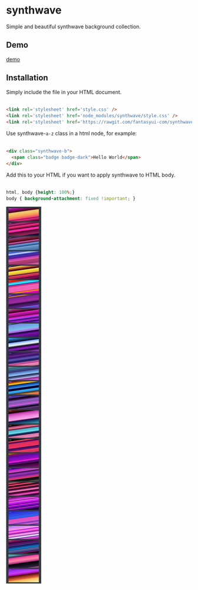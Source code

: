 # synthwave
Simple and beautiful synthwave background collection.

## Demo

[demo](https://rawgit.com/fantasyui-com/synthwave/master/README.md)

## Installation

Simply include the file in your HTML document.
```html

<link rel='stylesheet' href='style.css' />
<link rel='stylesheet' href='node_modules/synthwave/style.css' />
<link rel='stylesheet' href='https://rawgit.com/fantasyui-com/synthwave/master/style.css' />

```

Use synthwave-```a-z``` class in a html node, for example:

```html

<div class="synthwave-b">
  <span class="badge badge-dark">Hello World</span>
</div>


```

Add this to your HTML if you want to apply synthwave to HTML body.
```css

html, body {height: 100%;}
body { background-attachment: fixed !important; }

```

![](screenshot.jpg)
